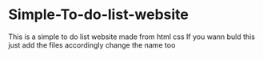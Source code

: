 # Simple-To-do-list-website
This is a simple to do list website made from html css
If you wann buld this just add the files accordingly change the name too
